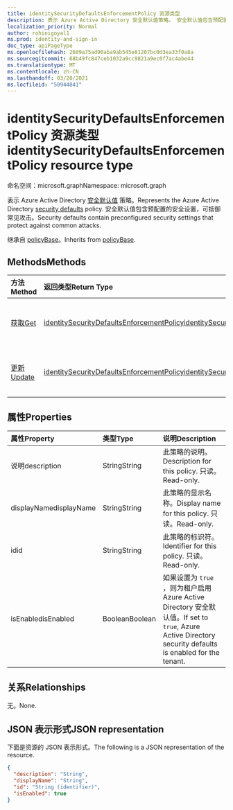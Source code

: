 ```yaml
---
title: identitySecurityDefaultsEnforcementPolicy 资源类型
description: 表示 Azure Active Directory 安全默认值策略。 安全默认值包含预配置的安全设置，可抵御常见攻击。
localization_priority: Normal
author: rohinigoyal1
ms.prod: identity-and-sign-in
doc_type: apiPageType
ms.openlocfilehash: 2609a75ad90aba9ab545e81207bc0d3ea33f0a8a
ms.sourcegitcommit: 68b49fc847ceb1032a9cc9821a9ec0f7ac4abe44
ms.translationtype: MT
ms.contentlocale: zh-CN
ms.lasthandoff: 03/20/2021
ms.locfileid: "50944841"
---
```

# <a name="identitysecuritydefaultsenforcementpolicy-resource-type"></a><span data-ttu-id="7e8b0-104">identitySecurityDefaultsEnforcementPolicy 资源类型</span><span class="sxs-lookup"><span data-stu-id="7e8b0-104">identitySecurityDefaultsEnforcementPolicy resource type</span></span>

<span data-ttu-id="7e8b0-105">命名空间：microsoft.graph</span><span class="sxs-lookup"><span data-stu-id="7e8b0-105">Namespace: microsoft.graph</span></span>

<span data-ttu-id="7e8b0-106">表示 Azure Active Directory [安全默认值](/azure/active-directory/fundamentals/concept-fundamentals-security-defaults) 策略。</span><span class="sxs-lookup"><span data-stu-id="7e8b0-106">Represents the Azure Active Directory [security defaults](/azure/active-directory/fundamentals/concept-fundamentals-security-defaults) policy.</span></span> <span data-ttu-id="7e8b0-107">安全默认值包含预配置的安全设置，可抵御常见攻击。</span><span class="sxs-lookup"><span data-stu-id="7e8b0-107">Security defaults contain preconfigured security settings that protect against common attacks.</span></span>

<span data-ttu-id="7e8b0-108">继承自 [policyBase](../resources/policybase.md)。</span><span class="sxs-lookup"><span data-stu-id="7e8b0-108">Inherits from [policyBase](../resources/policybase.md).</span></span>

## <a name="methods"></a><span data-ttu-id="7e8b0-109">Methods</span><span class="sxs-lookup"><span data-stu-id="7e8b0-109">Methods</span></span>

| <span data-ttu-id="7e8b0-110">方法</span><span class="sxs-lookup"><span data-stu-id="7e8b0-110">Method</span></span>       | <span data-ttu-id="7e8b0-111">返回类型</span><span class="sxs-lookup"><span data-stu-id="7e8b0-111">Return Type</span></span> | <span data-ttu-id="7e8b0-112">说明</span><span class="sxs-lookup"><span data-stu-id="7e8b0-112">Description</span></span> |
|:-------------|:------------|:------------|
| [<span data-ttu-id="7e8b0-113">获取</span><span class="sxs-lookup"><span data-stu-id="7e8b0-113">Get</span></span>](../api/identitysecuritydefaultsenforcementpolicy-get.md) | [<span data-ttu-id="7e8b0-114">identitySecurityDefaultsEnforcementPolicy</span><span class="sxs-lookup"><span data-stu-id="7e8b0-114">identitySecurityDefaultsEnforcementPolicy</span></span>](identitysecuritydefaultsenforcementpolicy.md) | <span data-ttu-id="7e8b0-115">读取 **identitySecurityDefaultsEnforcementPolicy 对象** 的属性。</span><span class="sxs-lookup"><span data-stu-id="7e8b0-115">Read the properties of an **identitySecurityDefaultsEnforcementPolicy** object.</span></span> |
| [<span data-ttu-id="7e8b0-116">更新</span><span class="sxs-lookup"><span data-stu-id="7e8b0-116">Update</span></span>](../api/identitysecuritydefaultsenforcementpolicy-update.md) | [<span data-ttu-id="7e8b0-117">identitySecurityDefaultsEnforcementPolicy</span><span class="sxs-lookup"><span data-stu-id="7e8b0-117">identitySecurityDefaultsEnforcementPolicy</span></span>](identitysecuritydefaultsenforcementpolicy.md) | <span data-ttu-id="7e8b0-118">更新 **identitySecurityDefaultsEnforcementPolicy** 对象。</span><span class="sxs-lookup"><span data-stu-id="7e8b0-118">Update an **identitySecurityDefaultsEnforcementPolicy** object.</span></span> |

## <a name="properties"></a><span data-ttu-id="7e8b0-119">属性</span><span class="sxs-lookup"><span data-stu-id="7e8b0-119">Properties</span></span>

| <span data-ttu-id="7e8b0-120">属性</span><span class="sxs-lookup"><span data-stu-id="7e8b0-120">Property</span></span>     | <span data-ttu-id="7e8b0-121">类型</span><span class="sxs-lookup"><span data-stu-id="7e8b0-121">Type</span></span>        | <span data-ttu-id="7e8b0-122">说明</span><span class="sxs-lookup"><span data-stu-id="7e8b0-122">Description</span></span> |
|:-------------|:------------|:------------|
|<span data-ttu-id="7e8b0-123">说明</span><span class="sxs-lookup"><span data-stu-id="7e8b0-123">description</span></span>|<span data-ttu-id="7e8b0-124">String</span><span class="sxs-lookup"><span data-stu-id="7e8b0-124">String</span></span>|<span data-ttu-id="7e8b0-125">此策略的说明。</span><span class="sxs-lookup"><span data-stu-id="7e8b0-125">Description for this policy.</span></span> <span data-ttu-id="7e8b0-126">只读。</span><span class="sxs-lookup"><span data-stu-id="7e8b0-126">Read-only.</span></span>|
|<span data-ttu-id="7e8b0-127">displayName</span><span class="sxs-lookup"><span data-stu-id="7e8b0-127">displayName</span></span>|<span data-ttu-id="7e8b0-128">String</span><span class="sxs-lookup"><span data-stu-id="7e8b0-128">String</span></span>|<span data-ttu-id="7e8b0-129">此策略的显示名称。</span><span class="sxs-lookup"><span data-stu-id="7e8b0-129">Display name for this policy.</span></span> <span data-ttu-id="7e8b0-130">只读。</span><span class="sxs-lookup"><span data-stu-id="7e8b0-130">Read-only.</span></span>|
|<span data-ttu-id="7e8b0-131">id</span><span class="sxs-lookup"><span data-stu-id="7e8b0-131">id</span></span>|<span data-ttu-id="7e8b0-132">String</span><span class="sxs-lookup"><span data-stu-id="7e8b0-132">String</span></span>|<span data-ttu-id="7e8b0-133">此策略的标识符。</span><span class="sxs-lookup"><span data-stu-id="7e8b0-133">Identifier for this policy.</span></span> <span data-ttu-id="7e8b0-134">只读。</span><span class="sxs-lookup"><span data-stu-id="7e8b0-134">Read-only.</span></span>|
|<span data-ttu-id="7e8b0-135">isEnabled</span><span class="sxs-lookup"><span data-stu-id="7e8b0-135">isEnabled</span></span>|<span data-ttu-id="7e8b0-136">Boolean</span><span class="sxs-lookup"><span data-stu-id="7e8b0-136">Boolean</span></span>|<span data-ttu-id="7e8b0-137">如果设置为 `true` ，则为租户启用 Azure Active Directory 安全默认值。</span><span class="sxs-lookup"><span data-stu-id="7e8b0-137">If set to `true`, Azure Active Directory security defaults is enabled for the tenant.</span></span>|

## <a name="relationships"></a><span data-ttu-id="7e8b0-138">关系</span><span class="sxs-lookup"><span data-stu-id="7e8b0-138">Relationships</span></span>

<span data-ttu-id="7e8b0-139">无。</span><span class="sxs-lookup"><span data-stu-id="7e8b0-139">None.</span></span>

## <a name="json-representation"></a><span data-ttu-id="7e8b0-140">JSON 表示形式</span><span class="sxs-lookup"><span data-stu-id="7e8b0-140">JSON representation</span></span>

<span data-ttu-id="7e8b0-141">下面是资源的 JSON 表示形式。</span><span class="sxs-lookup"><span data-stu-id="7e8b0-141">The following is a JSON representation of the resource.</span></span>

<!-- {
  "blockType": "resource",
  "optionalProperties": [

  ],
  "@odata.type": "microsoft.graph.identitySecurityDefaultsEnforcementPolicy",
  "keyProperty": "id"
}-->

```json
{
  "description": "String",
  "displayName": "String",
  "id": "String (identifier)",
  "isEnabled": true
}
```

<!-- uuid: 16cd6b66-4b1a-43a1-adaf-3a886856ed98
2019-02-04 14:57:30 UTC -->
<!-- {
  "type": "#page.annotation",
  "description": "identitySecurityDefaultsEnforcementPolicy resource",
  "keywords": "",
  "section": "documentation",
  "tocPath": ""
}-->
